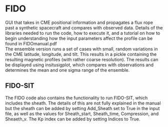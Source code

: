 # FIDO
GUI that takes in CME positional information and propagates a flux rope past a synthetic spacecraft and compares with observed data.  Details of the libraries needed to run the code, how to execute it, and a tutorial on how to begin understanding how the input parameters affect the profile can be found in FIDOmanual.pdf  
The ensemble version runs a set of cases with small, random variations in the CME latitude, longitude, and tilt.  This results in a pickle containing the resulting magnetic profiles (with rather coarse resolution).  The results can be displayed using insitusigplot, which compares with observations and determines the mean and one sigma range of the ensemble.

## FIDO-SIT
The FIDO code also contains the functionality to run FIDO-SIT, which includes the sheath.  The details of this are not fully explained in the manual but the sheath can be added by setting Add\_Sheath set to True in the input file, as well as the values for Sheath\_start, Sheath\_time, Compression, and Sheaeth\_v.  The Kp index can be added by setting Indices to True. 